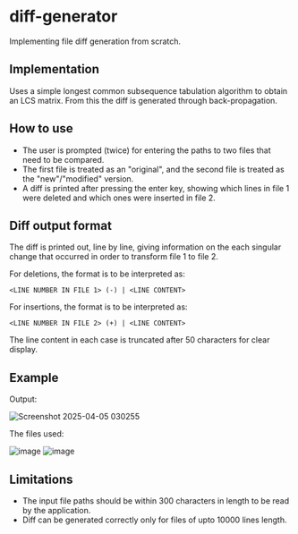 # diff-generator
Implementing file diff generation from scratch.

## Implementation

Uses a simple longest common subsequence tabulation algorithm to obtain an LCS matrix. From this the diff is generated through back-propagation.

## How to use

- The user is prompted (twice) for entering the paths to two files that need to be compared.
- The first file is treated as an "original", and the second file is treated as the "new"/"modified" version.
- A diff is printed after pressing the enter key, showing which lines in file 1 were deleted and which ones were inserted in file 2.

## Diff output format

The diff is printed out, line by line, giving information on the each singular change that occurred in order to transform file 1 to file 2.

For deletions, the format is to be interpreted as:

```
<LINE NUMBER IN FILE 1> (-) | <LINE CONTENT>
```

For insertions, the format is to be interpreted as:

```
<LINE NUMBER IN FILE 2> (+) | <LINE CONTENT>
```

The line content in each case is truncated after 50 characters for clear display.

## Example

Output:

![Screenshot 2025-04-05 030255](https://github.com/user-attachments/assets/26283115-00ab-49c4-b96f-d54878d83dca)

The files used:

![image](https://github.com/user-attachments/assets/a0df533a-1138-4f21-ad61-3ca0a31002cf)
![image](https://github.com/user-attachments/assets/4dd510df-5a25-4feb-9bcb-140ca436605c)

## Limitations

- The input file paths should be within 300 characters in length to be read by the application.
- Diff can be generated correctly only for files of upto 10000 lines length.

